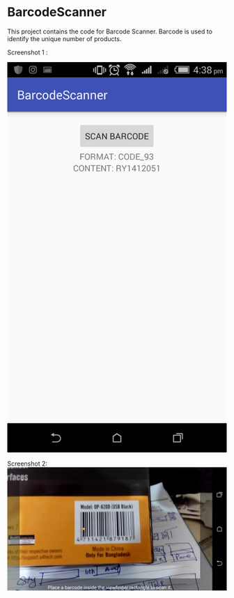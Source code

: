 # BarcodeScanner
This project contains the code for Barcode Scanner. Barcode is used to identify the unique number of products. 

Screenshot 1 : 

![alt tag](https://github.com/Piashsarker/BarcodeScanner/blob/master/Screenshot_2016-10-22-16-38-57.png)

Screenshot 2: 
![alt tag](https://github.com/Piashsarker/BarcodeScanner/blob/master/Screenshot_2016-10-22-16-53-32.png)
